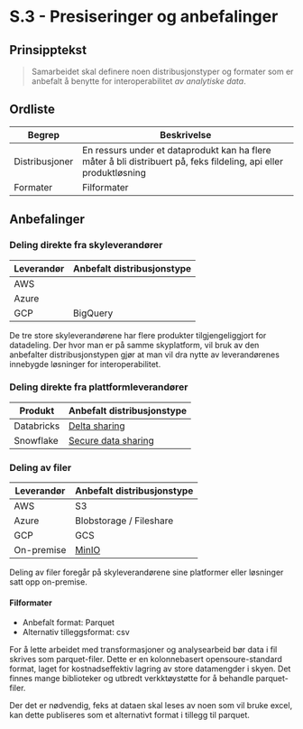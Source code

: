 # S.3 - Presiseringer og anbefalinger

## Prinsipptekst

> Samarbeidet skal definere noen distribusjonstyper og formater som er anbefalt å benytte for interoperabilitet *av analytiske data*.

## Ordliste

| Begrep | Beskrivelse | 
| ------- | ------- |
| Distribusjoner | En ressurs under et dataprodukt kan ha flere måter å bli distribuert på, feks fildeling, api eller produktløsning |
| Formater | Filformater |


## Anbefalinger

### Deling direkte fra skyleverandører

| Leverandør | Anbefalt distribusjonstype | 
| ------- | ------- |
| AWS | |
| Azure |  |
| GCP | BigQuery |

De tre store skyleverandørene har flere produkter tilgjengeliggjort for datadeling. Der hvor man er på samme skyplatform, vil bruk av den anbefalter distribusjonstypen gjør at man vil dra  nytte av leverandørenes innebygde løsninger for interoperabilitet. 

### Deling direkte fra plattformleverandører

| Produkt | Anbefalt distribusjonstype | 
| ------- | ------- |
| Databricks | [Delta sharing](https://delta.io/sharing/) |
| Snowflake | [Secure data sharing](https://docs.snowflake.com/en/user-guide/data-sharing-intro) |


### Deling av filer

| Leverandør | Anbefalt distribusjonstype | 
| ------- | ------- |
| AWS | S3 |
| Azure | Blobstorage / Fileshare |
| GCP | GCS |
| On-premise| [MinIO](https://min.io/) | 

Deling av filer foregår på skyleverandørene sine platformer eller løsninger satt opp on-premise. 


#### Filformater

- Anbefalt format: Parquet
- Alternativ tilleggsformat: csv

For å lette arbeidet med transformasjoner og analysearbeid bør data i fil skrives som parquet-filer. Dette er en kolonnebasert opensoure-standard format, laget for kostnadseffektiv lagring av store datamengder i skyen. Det finnes mange biblioteker og utbredt verkktøystøtte for å behandle parquet-filer.

Der det er nødvendig, feks at dataen skal leses av noen som vil bruke excel, kan dette publiseres som et alternativt format i tillegg til parquet.
